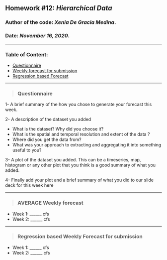 ## Homework #12: *Hierarchical Data*
### Author of the code:  *Xenia De Gracia Medina*.
### Date: *November 16, 2020*.

---
### Table of Content:
- [ Questionnaire](#quest)
- [ Weekly forecast for submission](#weekly)
- [ Regression based Forecast](#regression)

---
<a name="quest"></a>
>### **Questionnaire**

1- A brief summary of the how you chose to generate your forecast this week.

2- A description of the dataset you added
- What is the dataset? Why did you choose it?
- What is the spatial and temporal resolution and extent of the data ?
- Where did you get the data from?
- What was your approach to extracting and aggregating it into something useful to you?

3- A plot of the dataset you added. This can be a timeseries, map, histogram or any other plot that you think is a good summary of what you added.

4- Finally add your plot and a brief summary of what you did to our slide deck for this week here

---
<a name="weekly"></a>
>### **AVERAGE Weekly forecast**
- Week 1: ______ cfs
- Week 2: ______ cfs

---
<a name="regression"></a>
>### **Regression based Weekly Forecast for submission**
- Week 1: ______ cfs
- Week 2: ______ cfs
